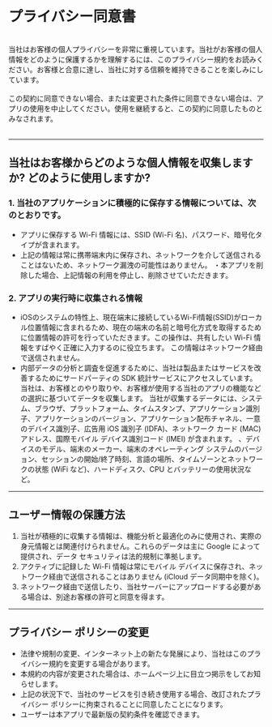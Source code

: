 # プライバシー同意書
<br>
当社はお客様の個人プライバシーを非常に重視しています。当社がお客様の個人情報をどのように保護するかを理解するには、このプライバシー規約をお読みください。お客様と合意に達し、当社に対する信頼を維持できることを楽しみにしています。
<br><br>この契約に同意できない場合、または変更された条件に同意できない場合は、アプリの使用を中止してください。使用を継続すると、この契約に同意したものとみなされます。
<br><br>

***

## 当社はお客様からどのような個人情報を収集しますか? どのように使用しますか?
### 1. 当社のアプリケーションに積極的に保存する情報については、次のとおりです。
   - アプリに保存する Wi-Fi 情報には、SSID (Wi-Fi 名)、パスワード、暗号化タイプが含まれます。
   - 上記の情報は常に携帯端末内に保存され、ネットワークを介して送信されることはないため、ネットワーク漏洩の可能性はありません。
   ・本アプリを削除した場合、上記情報の利用を停止し、削除させていただきます。


### 2. アプリの実行時に収集される情報
   - iOSのシステムの特性上、現在端末に接続しているWi-Fi情報(SSID)がローカル位置情報に含まれるため、現在の端末の名前と暗号化方式を取得するために位置情報の許可を行っていただきます。この操作は、共有したい Wi-Fi 情報をすばやく正確に入力するのに役立ちます。 この情報はネットワーク経由で送信されません。
   - 内部データの分析と調査を促進するために、当社は製品またはサービスを改善するためにサードパーティの SDK 統計サービスにアクセスしています。 当社は、お客様とのやり取りや、お客様が使用する当社のアプリの機能などの選択に基づいてデータを収集します。 当社が収集するデータには、システム、ブラウザ、プラットフォーム、タイムスタンプ、アプリケーション識別子、アプリケーションのバージョン、アプリケーション配布チャネル、一意のデバイス識別子、広告用 iOS 識別子 (IDFA)、ネットワーク カード (MAC) アドレス、国際モバイル デバイス識別コード (IMEI) が含まれます。 、デバイスのモデル、端末のメーカー、端末のオペレーティング システムのバージョン、セッションの開始/終了時刻、言語の場所、タイムゾーンとネットワークの状態 (WiFi など)、ハードディスク、CPU とバッテリーの使用状況など。

 

***
## ユーザー情報の保護方法
   1. 当社が積極的に収集する情報は、機能分析と最適化のみに使用され、実際の身元情報とは関連付けられません。これらのデータは主に Google によって提供され、データ セキュリティは法的規制に準拠します。
   2. アクティブに記録した Wi-Fi 情報は常にモバイル デバイスに保存され、ネットワーク経由で送信されることはありません (iCloud データ同期中を除く)。
   3. ネットワーク経由で送信したり、当社サーバーにアップロードする必要がある場合は、別途お客様の許可と同意を得ます。
***

## プライバシー ポリシーの変更
   - 法律や規制の変更、インターネット上の新たな発展により、当社はこのプライバシー規約を変更する場合があります。
   - 本規約の内容が変更された場合は、ホームページ上に目立つ掲示をしてお知らせします。
   - 上記の状況下で、当社のサービスを引き続き使用する場合、改訂されたプライバシー ポリシーに拘束されることに同意したことになります。
   - ユーザーは本アプリで最新版の契約条件を確認できます。
